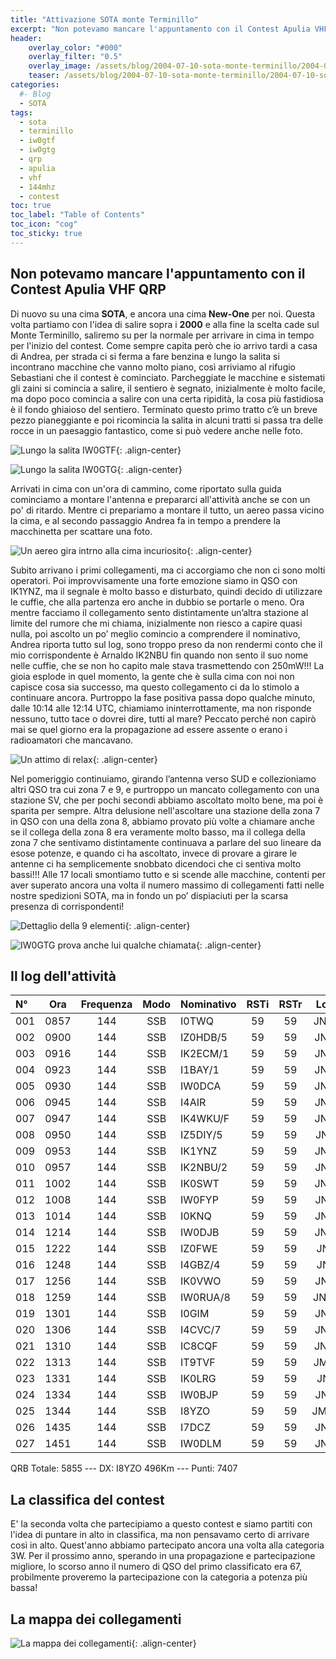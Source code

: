 ```yaml
---
title: "Attivazione SOTA monte Terminillo"
excerpt: "Non potevamo mancare l'appuntamento con il Contest Apulia VHF QRP"
header: 
    overlay_color: "#000"
    overlay_filter: "0.5"
    overlay_image: /assets/blog/2004-07-10-sota-monte-terminillo/2004-07-10-sota-monte-terminillo-teaser.jpg
    teaser: /assets/blog/2004-07-10-sota-monte-terminillo/2004-07-10-sota-monte-terminillo-teaser.jpg
categories:
  #- Blog
  - SOTA
tags:
  - sota
  - terminillo
  - iw0gtf
  - iw0gtg
  - qrp
  - apulia
  - vhf
  - 144mhz
  - contest
toc: true
toc_label: "Table of Contents"
toc_icon: "cog"
toc_sticky: true
---
```


## Non potevamo mancare l'appuntamento con il Contest Apulia VHF QRP

Di nuovo su una cima **SOTA**, e ancora una cima **New-One** per noi. Questa volta partiamo con l'idea di salire sopra i **2000** e alla fine la scelta cade sul Monte Terminillo, saliremo su per la normale per arrivare in cima in tempo per l'inizio del contest. Come sempre capita però che io arrivo tardi a casa di Andrea, per strada ci si ferma a fare benzina e lungo la salita si incontrano macchine che vanno molto piano, così arriviamo al rifugio Sebastiani che il contest è cominciato. Parcheggiate le macchine e sistemati gli zaini si comincia a salire, il sentiero è segnato, inizialmente è molto facile, ma dopo poco comincia a salire con una certa ripidità, la cosa più fastidiosa è il fondo ghiaioso del sentiero. Terminato questo primo tratto c’è un breve pezzo pianeggiante e poi ricomincia la salita in alcuni tratti si passa tra delle rocce in un paesaggio fantastico, come si può vedere anche nelle foto.

![Lungo la salita IW0GTF](/assets/blog/2004-07-10-sota-monte-terminillo/2004-07-10-sota-monte-terminillo-01.jpg){: .align-center}

![Lungo la salita IW0GTG](/assets/blog/2004-07-10-sota-monte-terminillo/2004-07-10-sota-monte-terminillo-02.jpg){: .align-center}

Arrivati in cima con un'ora di cammino, come riportato sulla guida cominciamo a montare l'antenna e prepararci all'attività anche se con un po' di ritardo. Mentre ci prepariamo a montare il tutto, un aereo passa vicino la cima, e al secondo passaggio Andrea fa in tempo a prendere la macchinetta per scattare una foto.

![Un aereo gira intrno alla cima incuriosito](/assets/blog/2004-07-10-sota-monte-terminillo/2004-07-10-sota-monte-terminillo-03.jpg){: .align-center}

Subito arrivano i primi collegamenti, ma ci accorgiamo che non ci sono molti operatori. Poi improvvisamente una forte emozione siamo in QSO con IK1YNZ, ma il segnale è molto basso e disturbato, quindi decido di utilizzare le cuffie, che alla partenza ero anche in dubbio se portarle o meno. Ora mentre facciamo il collegamento sento distintamente un’altra stazione al limite del rumore che mi chiama, inizialmente non riesco a capire quasi nulla, poi ascolto un po’ meglio comincio a comprendere il nominativo, Andrea riporta tutto sul log, sono troppo preso da non rendermi conto che il mio corrispondente è Arnaldo IK2NBU fin quando non sento il suo nome nelle cuffie, che se non ho capito male stava trasmettendo con 250mW!!! La gioia esplode in quel momento, la gente che è sulla cima con noi non capisce cosa sia successo, ma questo collegamento ci da lo stimolo a continuare ancora. Purtroppo la fase positiva passa dopo qualche minuto, dalle 10:14 alle 12:14 UTC, chiamiamo ininterrottamente, ma non risponde nessuno, tutto tace o dovrei dire, tutti al mare? Peccato perché non capirò mai se quel giorno era la propagazione ad essere assente o erano i radioamatori che mancavano.

![Un attimo di relax](/assets/blog/2004-07-10-sota-monte-terminillo/2004-07-10-sota-monte-terminillo-04.jpg){: .align-center}

Nel pomeriggio continuiamo, girando l’antenna verso SUD e collezioniamo altri QSO tra cui zona 7 e 9, e purtroppo un mancato collegamento con una stazione SV, che per pochi secondi abbiamo ascoltato molto bene, ma poi è sparita per sempre. Altra delusione nell'ascoltare una stazione della zona 7 in QSO con una della zona 8, abbiamo provato più volte a chiamare anche se il collega della zona 8 era veramente molto basso, ma il collega della zona 7 che sentivamo distintamente continuava a parlare del suo lineare da esose potenze, e quando ci ha ascoltato, invece di provare a girare le antenne ci ha semplicemente snobbato dicendoci che ci sentiva molto bassi!!!
Alle 17 locali smontiamo tutto e si scende alle macchine, contenti per aver superato ancora una volta il numero massimo di collegamenti fatti nelle nostre spedizioni SOTA, ma in fondo un po’ dispiaciuti per la scarsa presenza di corrispondenti!

![Dettaglio della 9 elementi](/assets/blog/2004-07-10-sota-monte-terminillo/2004-07-10-sota-monte-terminillo-05.jpg){: .align-center}

![IW0GTG prova anche lui qualche chiamata](/assets/blog/2004-07-10-sota-monte-terminillo/2004-07-10-sota-monte-terminillo-06.jpg){: .align-center}

## Il log dell'attività

|N°|Ora|Frequenza|Modo|Nominativo|RSTi|RSTr|Locator|QRB|
|:---|:---:|:---:|:---:|:---|:---:|:---:|:---:|---:|
|001|0857|144|SSB|I0TWQ|59|59|JN61BW|91|
|002|0900|144|SSB|IZ0HDB/5|59|59|JN52OK|144|
|003|0916|144|SSB|IK2ECM/1|59|59|JN44GK|418|
|004|0923|144|SSB|I1BAY/1|59|59|JN33UX|458|
|005|0930|144|SSB|IW0DCA|59|59|JN62AH|78|
|006|0945|144|SSB|I4AIR|59|59|JN54TU|285|
|007|0947|144|SSB|IK4WKU/F|59|59|JN34UB|461|
|008|0950|144|SSB|IZ5DIY/5|59|59|JN54LB|239|
|009|0953|144|SSB|IK1YNZ|59|59|JN33UT|452|
|010|0957|144|SSB|IK2NBU/2|59|59|JN45XS|437|
|011|1002|144|SSB|IK0SWT|59|59|JN61GV|73|
|012|1008|144|SSB|IW0FYP|59|59|JN61EX|74|
|013|1014|144|SSB|I0KNQ|59|59|JN61FU|81|
|014|1214|144|SSB|IW0DJB|59|59|JN61GV|73|
|015|1222|144|SSB|IZ0FWE|59|59|JN62IQ|31|
|016|1248|144|SSB|I4GBZ/4|59|59|JN54DI|300|
|017|1256|144|SSB|IK0VWO|59|59|JN62LH|19|
|018|1259|144|SSB|IW0RUA/8|59|59|JN61WC|171|
|019|1301|144|SSB|I0GIM|59|59|JN63EC|84|
|020|1306|144|SSB|I4CVC/7|59|59|JN71SU|224|
|021|1310|144|SSB|IC8CQF|59|59|JN70CN|237|
|022|1313|144|SSB|IT9TVF|59|59|JM68OD|482|
|023|1331|144|SSB|IK0LRG|59|59|JN61IV|68|
|024|1334|144|SSB|IW0BJP|59|59|JN62EK|48|
|025|1344|144|SSB|I8YZO|59|59|JM78WO|496|
|026|1435|144|SSB|I7DCZ|59|59|JN71VT|246|
|027|1451|144|SSB|IW0DLM|59|59|JN61EU|85|

QRB Totale: 5855 --- DX: I8YZO 496Km --- Punti: 7407

## La classifica del contest

E' la seconda volta che partecipiamo a questo contest e siamo partiti con l'idea di puntare in alto in classifica, ma non pensavamo certo di arrivare così in alto. Quest'anno abbiamo partecipato ancora una volta alla categoria 3W. Per il prossimo anno, sperando in una propagazione e partecipazione migliore, lo scorso anno il numero di QSO del primo classificato era 67, probilmente proveremo la partecipazione con la categoria a potenza più bassa!

## La mappa dei collegamenti

![La mappa dei collegamenti](/assets/blog/2004-07-10-sota-monte-terminillo/2004-07-10-sota-monte-terminillo-07.jpg){: .align-center}
